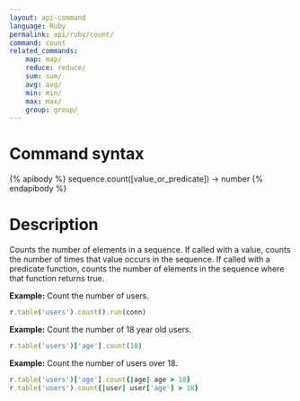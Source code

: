 ```yaml
---
layout: api-command
language: Ruby
permalink: api/ruby/count/
command: count
related_commands:
    map: map/
    reduce: reduce/
    sum: sum/
    avg: avg/
    min: min/
    max: max/
    group: group/
---
```


# Command syntax #

{% apibody %}
sequence.count([value_or_predicate]) &rarr; number
{% endapibody %}

# Description #

Counts the number of elements in a sequence.  If called with a value,
counts the number of times that value occurs in the sequence.  If
called with a predicate function, counts the number of elements in the
sequence where that function returns true.

__Example:__ Count the number of users.

```rb
r.table('users').count().run(conn)
```

__Example:__ Count the number of 18 year old users.

```rb
r.table('users')['age'].count(18)
```

__Example:__ Count the number of users over 18.

```rb
r.table('users')['age'].count{|age| age > 18}
r.table('users').count{|user| user['age'] > 18}
```
